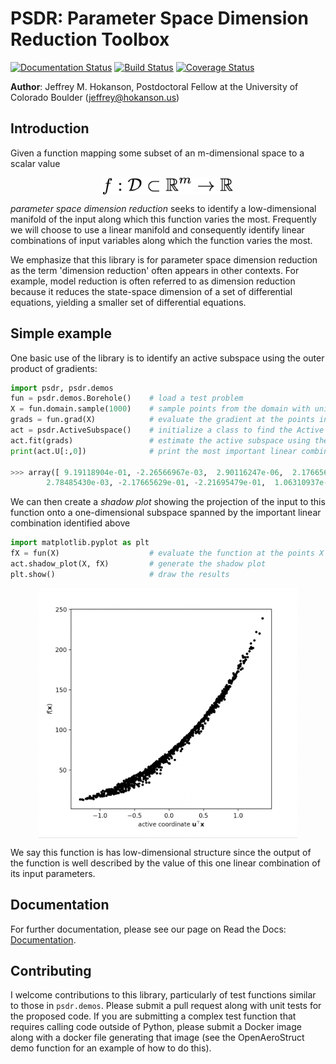 # PSDR: Parameter Space Dimension Reduction Toolbox
[![Documentation Status](https://readthedocs.org/projects/psdr/badge/?version=latest)](https://psdr.readthedocs.io/en/latest/?badge=latest)
[![Build Status](https://travis-ci.org/jeffrey-hokanson/PSDR.svg?branch=master)](https://travis-ci.org/jeffrey-hokanson/PSDR)
[![Coverage Status](https://coveralls.io/repos/github/jeffrey-hokanson/PSDR/badge.svg?branch=master)](https://coveralls.io/github/jeffrey-hokanson/PSDR?branch=master)

**Author**: Jeffrey M. Hokanson, Postdoctoral Fellow at the University of Colorado Boulder (jeffrey@hokanson.us)


## Introduction
Given a function mapping some subset of an m-dimensional space to a scalar value
<p align="center">
<img src="eqn1.png" alt="f: D subset R^m to R" height="27" style="display: block; margin: 0 auto" />
</p>

*parameter space dimension reduction* seeks to identify a low-dimensional manifold
of the input along which this function varies the most.
Frequently we will choose to use a linear manifold
and consequently identify linear combinations of input variables along 
which the function varies the most.

We emphasize that this library is for parameter space dimension reduction
as the term 'dimension reduction' often appears in other contexts.
For example, model reduction is often referred to as dimension reduction
because it reduces the state-space dimension of a set of differential equations,
yielding a smaller set of differential equations.

## Simple example

One basic use of the library is to identify an active subspace using
the outer product of gradients:

```python
import psdr, psdr.demos
fun = psdr.demos.Borehole()    # load a test problem
X = fun.domain.sample(1000)    # sample points from the domain with uniform probabilty
grads = fun.grad(X)            # evaluate the gradient at the points in X
act = psdr.ActiveSubspace()    # initialize a class to find the Active Subspace
act.fit(grads)                 # estimate the active subspace using these Monte-Carlo samples
print(act.U[:,0])              # print the most important linear combination of variables

>>> array([ 9.19118904e-01, -2.26566967e-03,  2.90116247e-06,  2.17665629e-01,
        2.78485430e-03, -2.17665629e-01, -2.21695479e-01,  1.06310937e-01])
```

We can then create a *shadow plot* showing the projection of the input to this function
onto a one-dimensional subspace spanned by the important linear combination identified above

```python
import matplotlib.pyplot as plt
fX = fun(X)                    # evaluate the function at the points X
act.shadow_plot(X, fX)         # generate the shadow plot
plt.show()                     # draw the results
```

<p align="center">
<img src="shadow.png" alt="A shadow plot for the borehole function" height="400" style="display: block; margin: 0 auto" />
</p>

We say this function is has low-dimensional structure since the output of the function
is well described by the value of this one linear combination of its input parameters.


## Documentation
For further documentation, please see our page on Read the Docs:
[Documentation](https://psdr.readthedocs.io/en/latest/).


## Contributing
I welcome contributions to this library,
particularly of test functions similar to those in `psdr.demos`.
Please submit a pull request along with unit tests for the proposed code.
If you are submitting a complex test function that requires calling code outside of Python,
please submit a Docker image along with a docker file generating that image
(see the OpenAeroStruct demo function for an example of how to do this).

